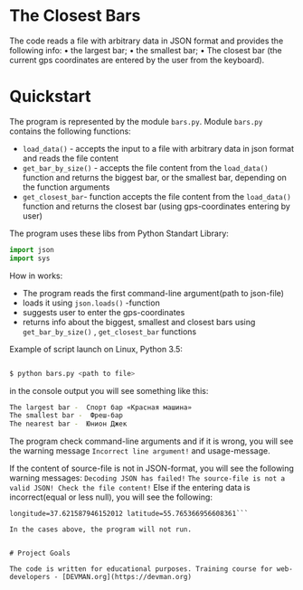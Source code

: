 # The Closest Bars

The code reads a file with arbitrary data in JSON format and provides the following info:
• the largest bar;
• the smallest bar;
• The closest bar (the current gps coordinates are entered by the user from the keyboard).

# Quickstart

The program is represented by the module ```bars.py```.
Module ```bars.py``` contains the following functions:

- ```load_data()``` - accepts the input to a file with arbitrary data in json format and reads the file content
- ```get_bar_by_size()``` - accepts the file content  from the  ```load_data()``` function and returns the biggest bar, or the smallest bar, depending on the function arguments
- ```get_closest_bar```- function accepts the file content  from the  ```load_data()``` function and returns the closest bar (using gps-coordinates entering by user)

The program uses these libs from Python Standart Library:

```python
import json
import sys

```

How in works:
- The program reads  the first command-line argument(path to json-file)
- loads it using  ```json.loads()``` -function
- suggests user to enter the gps-coordinates
- returns info about the biggest, smallest and closest bars using ```get_bar_by_size()``` , ```get_closest_bar```  functions

Example of script launch on Linux, Python 3.5:

```bash

$ python bars.py <path to file>

```
in the console  output you will see something  like this:
```bash
The largest bar -  Спорт бар «Красная машина»
The smallest bar -  Фреш-бар
The nearest bar -  Юнион Джек
```

The program check command-line arguments and if it is wrong,  you will see the warning message ```Incorrect line argument!``` and usage-message.

If the content of source-file is not in JSON-format,  you will see the following warning messages:
```Decoding JSON has failed!```
```The source-file is not a valid JSON! Check the file content!```
Else if the entering data is incorrect(equal or less null), you will see the following:

```Entering data is incorrect! The correct format is:
longitude=37.621587946152012 latitude=55.765366956608361```

In the cases above, the program will not run.


# Project Goals

The code is written for educational purposes. Training course for web-developers - [DEVMAN.org](https://devman.org)

